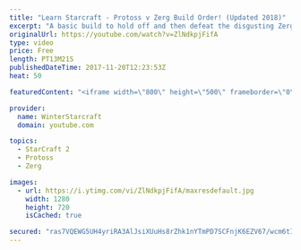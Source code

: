```yaml
---
title: "Learn Starcraft - Protoss v Zerg Build Order! (Updated 2018)"
excerpt: "A basic build to hold off and then defeat the disgusting Zerg! Meant for lower level players who have little direction, not for high level players looking for the dankest meta :) -- Watch live at https://www.twitch.tv/wintergaming"
originalUrl: https://youtube.com/watch?v=ZlNdkpjFifA
type: video
price: Free
length: PT13M21S
publishedDateTime: 2017-11-20T12:23:53Z
heat: 50

featuredContent: "<iframe width=\"800\" height=\"500\" frameborder=\"0\" src=\"https://www.youtube.com/embed/ZlNdkpjFifA\" allow=\"accelerometer; autoplay; encrypted-media; gyroscope; picture-in-picture\" allowfullscreen></iframe>"

provider:
  name: WinterStarcraft
  domain: youtube.com

topics:
  - StarCraft 2
  - Protoss
  - Zerg

images:
  - url: https://i.ytimg.com/vi/ZlNdkpjFifA/maxresdefault.jpg
    width: 1280
    height: 720
    isCached: true

secured: "ras7VQEWG5UH4yriRA3AlJsiXUuHs8rZhk1nYTmPD7SCFnjK6EZV67/wcm6tI9YKjGva7EVIan71vZDcmM9L2pb2rxy+7beQYUW1pAJNTD2kkLXzoI9+5Lrx9qU5/UU1OwXaHPZK6r7Y83EdjCVQpM29toD4uIBA2Ba5/4da4x7BS0JAwXdkTfTX/FgY6AnkDZ7d3iDmX99oFYoEMD/AWxpsqJuM/GoSs9Zco6EbRwxhAQ71NiODiOnXziyLAigrPxryO84ckG8SRDZydOEUo3x3D4g4EjVyuHzRgODf4fSKpmG5qPY/uodMny8rUIpo0y6dqdlPnSY1sUUyZz+1pMtasU40Izs4FBNMjKPujUjjKD+fhMPINcxpiNW0T+7AUOwYtauTs1SIIpTiQa4fvc3WCYxaW5H60w25NG963Gs=;l5g/uuWW4vd4Z4ykKTDCww=="
---
```



